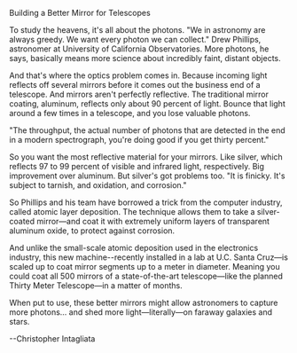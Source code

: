 Building a Better Mirror for Telescopes

To study the heavens, it's all about the photons. "We in astronomy are always greedy. We want every photon we can collect." Drew Phillips, astronomer at University of California Observatories. More photons, he says, basically means more science about incredibly faint, distant objects.

And that's where the optics problem comes in. Because incoming light reflects off several mirrors before it comes out the business end of a telescope. And mirrors aren't perfectly reflective. The traditional mirror coating, aluminum, reflects only about 90 percent of light. Bounce that light around a few times in a telescope, and you lose valuable photons.

"The throughput, the actual number of photons that are detected in the end in a modern spectrograph, you're doing good if you get thirty percent."

So you want the most reflective material for your mirrors. Like silver, which reflects 97 to 99 percent of visible and infrared light, respectively. Big improvement over aluminum. But silver's got problems too. "It is finicky. It's subject to tarnish, and oxidation, and corrosion."

So Phillips and his team have borrowed a trick from the computer industry, called atomic layer deposition. The technique allows them to take a silver-coated mirror—and coat it with extremely uniform layers of transparent aluminum oxide, to protect against corrosion.

And unlike the small-scale atomic deposition used in the electronics industry, this new machine--recently installed in a lab at U.C. Santa Cruz—is scaled up to coat mirror segments up to a meter in diameter. Meaning you could coat all 500 mirrors of a state-of-the-art telescope—like the planned Thirty Meter Telescope—in a matter of months. 

When put to use, these better mirrors might allow astronomers to capture more photons… and shed more light—literally—on faraway galaxies and stars.

--Christopher Intagliata


